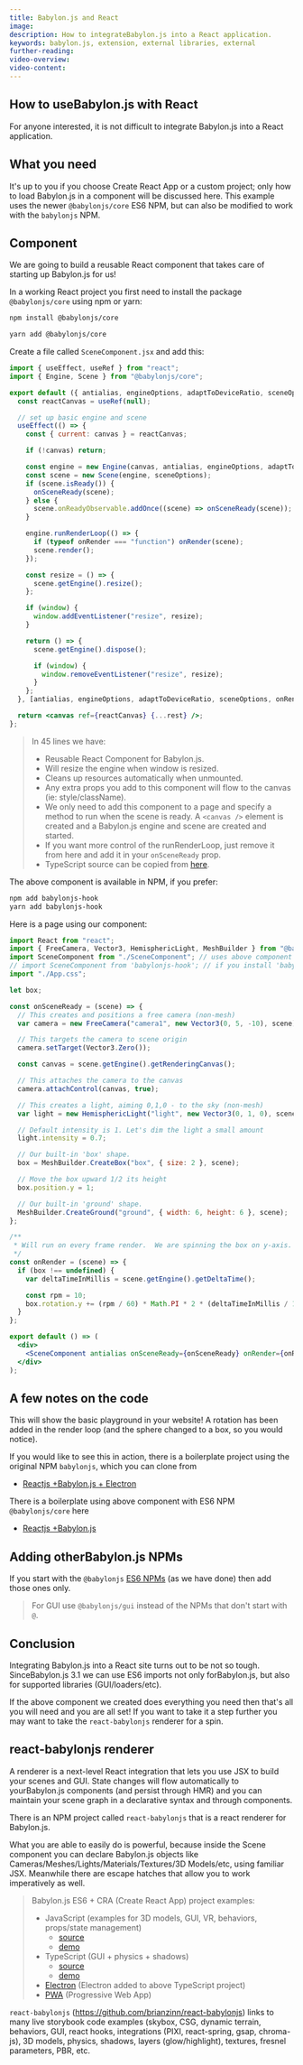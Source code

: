 ```yaml
---
title: Babylon.js and React
image:
description: How to integrateBabylon.js into a React application.
keywords: babylon.js, extension, external libraries, external
further-reading:
video-overview:
video-content:
---
```


## How to useBabylon.js with React

For anyone interested, it is not difficult to integrate Babylon.js into a React application.

## What you need

It's up to you if you choose Create React App or a custom project; only how to load Babylon.js in a component will be discussed here. This example uses the newer `@babylonjs/core` ES6 NPM, but can also be modified to work with the `babylonjs` NPM.

## Component

We are going to build a reusable React component that takes care of starting up Babylon.js for us!

In a working React project you first need to install the package `@babylonjs/core` using npm or yarn:

```bash
npm install @babylonjs/core
```

```bash
yarn add @babylonjs/core
```

Create a file called `SceneComponent.jsx` and add this:

```jsx
import { useEffect, useRef } from "react";
import { Engine, Scene } from "@babylonjs/core";

export default ({ antialias, engineOptions, adaptToDeviceRatio, sceneOptions, onRender, onSceneReady, ...rest}) => {
  const reactCanvas = useRef(null);

  // set up basic engine and scene
  useEffect(() => {
    const { current: canvas } = reactCanvas;

    if (!canvas) return;

    const engine = new Engine(canvas, antialias, engineOptions, adaptToDeviceRatio);
    const scene = new Scene(engine, sceneOptions);
    if (scene.isReady()) {
      onSceneReady(scene);
    } else {
      scene.onReadyObservable.addOnce((scene) => onSceneReady(scene));
    }

    engine.runRenderLoop(() => {
      if (typeof onRender === "function") onRender(scene);
      scene.render();
    });

    const resize = () => {
      scene.getEngine().resize();
    };

    if (window) {
      window.addEventListener("resize", resize);
    }

    return () => {
      scene.getEngine().dispose();

      if (window) {
        window.removeEventListener("resize", resize);
      }
    };
  }, [antialias, engineOptions, adaptToDeviceRatio, sceneOptions, onRender, onSceneReady]);

  return <canvas ref={reactCanvas} {...rest} />;
};
```

> In 45 lines we have:
>
> - Reusable React Component for Babylon.js.
> - Will resize the engine when window is resized.
> - Cleans up resources automatically when unmounted.
> - Any extra props you add to this component will flow to the canvas (ie: style/className).
> - We only need to add this component to a page and specify a method to run when the scene is ready. A `<canvas />` element is created and a Babylon.js engine and scene are created and started.
> - If you want more control of the runRenderLoop, just remove it from here and add it in your `onSceneReady` prop.
> - TypeScript source can be copied from [here](https://raw.githubusercontent.com/brianzinn/babylonjs-hook/master/src/babylonjs-hook.tsx).

The above component is available in NPM, if you prefer:

```bash
npm add babylonjs-hook
yarn add babylonjs-hook
```

Here is a page using our component:

```jsx
import React from "react";
import { FreeCamera, Vector3, HemisphericLight, MeshBuilder } from "@babylonjs/core";
import SceneComponent from "./SceneComponent"; // uses above component in same directory
// import SceneComponent from 'babylonjs-hook'; // if you install 'babylonjs-hook' NPM.
import "./App.css";

let box;

const onSceneReady = (scene) => {
  // This creates and positions a free camera (non-mesh)
  var camera = new FreeCamera("camera1", new Vector3(0, 5, -10), scene);

  // This targets the camera to scene origin
  camera.setTarget(Vector3.Zero());

  const canvas = scene.getEngine().getRenderingCanvas();

  // This attaches the camera to the canvas
  camera.attachControl(canvas, true);

  // This creates a light, aiming 0,1,0 - to the sky (non-mesh)
  var light = new HemisphericLight("light", new Vector3(0, 1, 0), scene);

  // Default intensity is 1. Let's dim the light a small amount
  light.intensity = 0.7;

  // Our built-in 'box' shape.
  box = MeshBuilder.CreateBox("box", { size: 2 }, scene);

  // Move the box upward 1/2 its height
  box.position.y = 1;

  // Our built-in 'ground' shape.
  MeshBuilder.CreateGround("ground", { width: 6, height: 6 }, scene);
};

/**
 * Will run on every frame render.  We are spinning the box on y-axis.
 */
const onRender = (scene) => {
  if (box !== undefined) {
    var deltaTimeInMillis = scene.getEngine().getDeltaTime();

    const rpm = 10;
    box.rotation.y += (rpm / 60) * Math.PI * 2 * (deltaTimeInMillis / 1000);
  }
};

export default () => (
  <div>
    <SceneComponent antialias onSceneReady={onSceneReady} onRender={onRender} id="my-canvas" />
  </div>
);
```

## A few notes on the code

This will show the basic playground in your website! A rotation has been added in the render loop (and the sphere changed to a box, so you would notice).

If you would like to see this in action, there is a boilerplate project using the original NPM `babylonjs`, which you can clone from

- [Reactjs +Babylon.js + Electron](https://github.com/blurymind/babylon-react-electron-app)

There is a boilerplate using above component with ES6 NPM `@babylonjs/core` here

- [Reactjs +Babylon.js](https://github.com/brianzinn/babylonjs-cra-vanilla-ts)

## Adding otherBabylon.js NPMs

If you start with the `@babylonjs` [ES6 NPMs](/divingDeeper/developWithBjs/treeShaking) (as we have done) then add those ones only.

> For GUI use `@babylonjs/gui` instead of the NPMs that don't start with `@`.

## Conclusion

Integrating Babylon.js into a React site turns out to be not so tough. SinceBabylon.js 3.1 we can use ES6 imports not only forBabylon.js, but also for supported libraries (GUI/loaders/etc).

If the above component we created does everything you need then that's all you will need and you are all set! If you want to take it a step further you may want to take the `react-babylonjs` renderer for a spin.

## react-babylonjs renderer

A renderer is a next-level React integration that lets you use JSX to build your scenes and GUI. State changes will flow automatically to yourBabylon.js components (and persist through HMR) and you can maintain your scene graph in a declarative syntax and through components.

There is an NPM project called `react-babylonjs` that is a react renderer for Babylon.js.

What you are able to easily do is powerful, because inside the Scene component you can declare Babylon.js objects like Cameras/Meshes/Lights/Materials/Textures/3D Models/etc, using familiar JSX. Meanwhile there are escape hatches that allow you to work imperatively as well.

>Babylon.js ES6 + CRA (Create React App) project examples:
>
> - JavaScript (examples for 3D models, GUI, VR, behaviors, props/state management)
>   - [source](https://github.com/brianzinn/create-react-app-babylonjs)
>   - [demo](https://brianzinn.github.io/create-react-app-babylonjs/)
> - TypeScript (GUI + physics + shadows)
>   - [source](https://github.com/brianzinn/create-react-app-typescript-babylonjs)
>   - [demo](https://brianzinn.github.io/create-react-app-typescript-babylonjs/)
> - [Electron](https://github.com/brianzinn/react-babylonjs-electron) (Electron added to above TypeScript project)
> - [PWA](https://github.com/brianzinn/create-react-app-babylonjs-pwa) (Progressive Web App)

`react-babylonjs` (https://github.com/brianzinn/react-babylonjs) links to many live storybook code examples (skybox, CSG, dynamic terrain, behaviors, GUI, react hooks, integrations (PIXI, react-spring, gsap, chroma-js), 3D models, physics, shadows, layers (glow/highlight), textures, fresnel parameters, PBR, etc.
